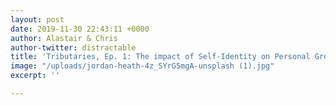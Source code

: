 ```yaml
---
layout: post
date: 2019-11-30 22:43:11 +0000
author: Alastair & Chris
author-twitter: distractable
title: 'Tributaries, Ep. 1: The impact of Self-Identity on Personal Growth'
image: "/uploads/jordan-heath-4z_SYrG5mgA-unsplash (1).jpg"
excerpt: ''

---
```

